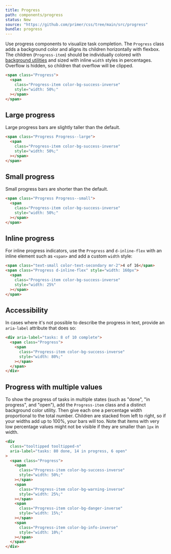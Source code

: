 ```yaml
---
title: Progress
path: components/progress
status: New
source: "https://github.com/primer/css/tree/main/src/progress"
bundle: progress
---
```


Use progress components to visualize task completion. The `Progress` class adds a background color and aligns its children horizontally with flexbox. The children (`Progress-item`) should be individually colored with [background utilities](/utilities/colors#background-colors) and sized with inline `width` styles in percentages. Overflow is hidden, so children that overflow will be clipped.

```html live
<span class="Progress">
  <span
    class="Progress-item color-bg-success-inverse"
    style="width: 50%;"
  ></span>
</span>
```

## Large progress

Large progress bars are slightly taller than the default.

```html live
<span class="Progress Progress--large">
  <span
    class="Progress-item color-bg-success-inverse"
    style="width: 50%;"
  ></span>
</span>
```

## Small progress

Small progress bars are shorter than the default.

```html live
<span class="Progress Progress--small">
  <span
    class="Progress-item color-bg-success-inverse"
    style="width: 50%;"
  ></span>
</span>
```

## Inline progress

For inline progress indicators, use the `Progress` and `d-inline-flex` with an inline element such as `<span>` and add a custom `width` style:

```html live
<span class="text-small color-text-secondary mr-2">4 of 16</span>
<span class="Progress d-inline-flex" style="width: 160px">
  <span
    class="Progress-item color-bg-success-inverse"
    style="width: 25%"
  ></span>
</span>
```

## Accessibility

In cases where it's not possible to describe the progress in text, provide an `aria-label` attribute that does so:

```html live
<div aria-label="tasks: 8 of 10 complete">
  <span class="Progress">
    <span
      class="Progress-item color-bg-success-inverse"
      style="width: 80%;"
    ></span>
  </span>
</div>
```

## Progress with multiple values

To show the progress of tasks in multiple states (such as "done", "in progress", and "open"), add the `Progress-item` class and a distinct background color utility. Then give each one a percentage width proportional to the total number. Children are stacked from left to right, so if your widths add up to 100%, your bars will too. Note that items with very low percentage values might not be visible if they are smaller than `1px` in width.

```html live
<div
  class="tooltipped tooltipped-n"
  aria-label="tasks: 80 done, 14 in progress, 6 open"
>
  <span class="Progress">
    <span
      class="Progress-item color-bg-success-inverse"
      style="width: 50%;"
    ></span>
    <span
      class="Progress-item color-bg-warning-inverse"
      style="width: 25%;"
    ></span>
    <span
      class="Progress-item color-bg-danger-inverse"
      style="width: 15%;"
    ></span>
    <span
      class="Progress-item color-bg-info-inverse"
      style="width: 10%;"
    ></span>
  </span>
</div>
```
